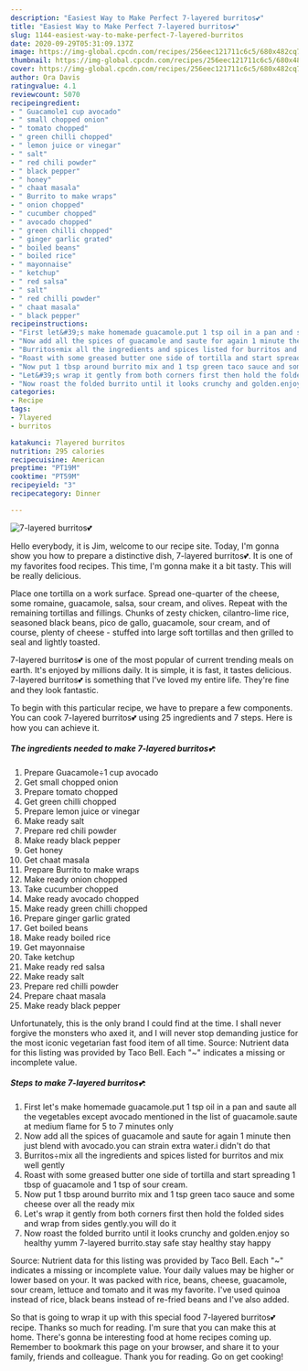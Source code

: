 ```yaml
---
description: "Easiest Way to Make Perfect 7-layered burritos💕"
title: "Easiest Way to Make Perfect 7-layered burritos💕"
slug: 1144-easiest-way-to-make-perfect-7-layered-burritos
date: 2020-09-29T05:31:09.137Z
image: https://img-global.cpcdn.com/recipes/256eec121711c6c5/680x482cq70/7-layered-burritos💕-recipe-main-photo.jpg
thumbnail: https://img-global.cpcdn.com/recipes/256eec121711c6c5/680x482cq70/7-layered-burritos💕-recipe-main-photo.jpg
cover: https://img-global.cpcdn.com/recipes/256eec121711c6c5/680x482cq70/7-layered-burritos💕-recipe-main-photo.jpg
author: Ora Davis
ratingvalue: 4.1
reviewcount: 5070
recipeingredient:
- " Guacamole1 cup avocado"
- " small chopped onion"
- " tomato chopped"
- " green chilli chopped"
- " lemon juice or vinegar"
- " salt"
- " red chili powder"
- " black pepper"
- " honey"
- " chaat masala"
- " Burrito to make wraps"
- " onion chopped"
- " cucumber chopped"
- " avocado chopped"
- " green chilli chopped"
- " ginger garlic grated"
- " boiled beans"
- " boiled rice"
- " mayonnaise"
- " ketchup"
- " red salsa"
- " salt"
- " red chilli powder"
- " chaat masala"
- " black pepper"
recipeinstructions:
- "First let&#39;s make homemade guacamole.put 1 tsp oil in a pan and saute all the vegetables except avocado mentioned in the list of guacamole.saute at medium flame for 5 to 7 minutes only"
- "Now add all the spices of guacamole and saute for again 1 minute then just blend with avocado.you can strain extra water.i didn&#39;t do that"
- "Burritos÷mix all the ingredients and spices listed for burritos and mix well gently"
- "Roast with some greased butter one side of tortilla and start spreading 1 tbsp of guacamole and 1 tsp of sour cream."
- "Now put 1 tbsp around burrito mix and 1 tsp green taco sauce and some cheese over all the ready mix"
- "Let&#39;s wrap it gently from both corners first then hold the folded sides and wrap from sides gently.you will do it"
- "Now roast the folded burrito until it looks crunchy and golden.enjoy so healthy yumm 7-layered burrito.stay safe stay healthy stay happy"
categories:
- Recipe
tags:
- 7layered
- burritos

katakunci: 7layered burritos 
nutrition: 295 calories
recipecuisine: American
preptime: "PT19M"
cooktime: "PT59M"
recipeyield: "3"
recipecategory: Dinner

---
```



![7-layered burritos💕](https://img-global.cpcdn.com/recipes/256eec121711c6c5/680x482cq70/7-layered-burritos💕-recipe-main-photo.jpg)

Hello everybody, it is Jim, welcome to our recipe site. Today, I'm gonna show you how to prepare a distinctive dish, 7-layered burritos💕. It is one of my favorites food recipes. This time, I'm gonna make it a bit tasty. This will be really delicious.

Place one tortilla on a work surface. Spread one-quarter of the cheese, some romaine, guacamole, salsa, sour cream, and olives. Repeat with the remaining tortillas and fillings. Chunks of zesty chicken, cilantro-lime rice, seasoned black beans, pico de gallo, guacamole, sour cream, and of course, plenty of cheese - stuffed into large soft tortillas and then grilled to seal and lightly toasted.

7-layered burritos💕 is one of the most popular of current trending meals on earth. It's enjoyed by millions daily. It is simple, it is fast, it tastes delicious. 7-layered burritos💕 is something that I've loved my entire life. They're fine and they look fantastic.


To begin with this particular recipe, we have to prepare a few components. You can cook 7-layered burritos💕 using 25 ingredients and 7 steps. Here is how you can achieve it.

<!--inarticleads1-->

##### The ingredients needed to make 7-layered burritos💕:

1. Prepare  Guacamole÷1 cup avocado
1. Get  small chopped onion
1. Prepare  tomato chopped
1. Get  green chilli chopped
1. Prepare  lemon juice or vinegar
1. Make ready  salt
1. Prepare  red chili powder
1. Make ready  black pepper
1. Get  honey
1. Get  chaat masala
1. Prepare  Burrito to make wraps
1. Make ready  onion chopped
1. Take  cucumber chopped
1. Make ready  avocado chopped
1. Make ready  green chilli chopped
1. Prepare  ginger garlic grated
1. Get  boiled beans
1. Make ready  boiled rice
1. Get  mayonnaise
1. Take  ketchup
1. Make ready  red salsa
1. Make ready  salt
1. Prepare  red chilli powder
1. Prepare  chaat masala
1. Make ready  black pepper


Unfortunately, this is the only brand I could find at the time. I shall never forgive the monsters who axed it, and I will never stop demanding justice for the most iconic vegetarian fast food item of all time. Source: Nutrient data for this listing was provided by Taco Bell. Each &#34;~&#34; indicates a missing or incomplete value. 

<!--inarticleads2-->

##### Steps to make 7-layered burritos💕:

1. First let&#39;s make homemade guacamole.put 1 tsp oil in a pan and saute all the vegetables except avocado mentioned in the list of guacamole.saute at medium flame for 5 to 7 minutes only
1. Now add all the spices of guacamole and saute for again 1 minute then just blend with avocado.you can strain extra water.i didn&#39;t do that
1. Burritos÷mix all the ingredients and spices listed for burritos and mix well gently
1. Roast with some greased butter one side of tortilla and start spreading 1 tbsp of guacamole and 1 tsp of sour cream.
1. Now put 1 tbsp around burrito mix and 1 tsp green taco sauce and some cheese over all the ready mix
1. Let&#39;s wrap it gently from both corners first then hold the folded sides and wrap from sides gently.you will do it
1. Now roast the folded burrito until it looks crunchy and golden.enjoy so healthy yumm 7-layered burrito.stay safe stay healthy stay happy


Source: Nutrient data for this listing was provided by Taco Bell. Each &#34;~&#34; indicates a missing or incomplete value. Your daily values may be higher or lower based on your. It was packed with rice, beans, cheese, guacamole, sour cream, lettuce and tomato and it was my favorite. I&#39;ve used quinoa instead of rice, black beans instead of re-fried beans and I&#39;ve also added. 

So that is going to wrap it up with this special food 7-layered burritos💕 recipe. Thanks so much for reading. I'm sure that you can make this at home. There's gonna be interesting food at home recipes coming up. Remember to bookmark this page on your browser, and share it to your family, friends and colleague. Thank you for reading. Go on get cooking!
